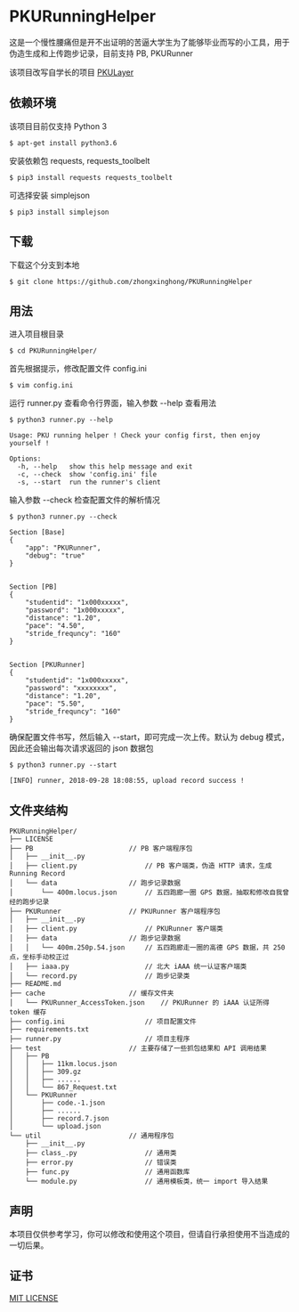# PKURunningHelper

这是一个慢性腰痛但是开不出证明的苦逼大学生为了能够毕业而写的小工具，用于伪造生成和上传跑步记录，目前支持 PB, PKURunner

该项目改写自学长的项目 [PKULayer](https://github.com/tegusi/PKULayer)


## 依赖环境

该项目目前仅支持 Python 3
```
$ apt-get install python3.6
```

安装依赖包 requests, requests_toolbelt
```
$ pip3 install requests requests_toolbelt
```

可选择安装 simplejson
```
$ pip3 install simplejson
```


## 下载

下载这个分支到本地
```
$ git clone https://github.com/zhongxinghong/PKURunningHelper
```


## 用法

进入项目根目录
```console
$ cd PKURunningHelper/
```

首先根据提示，修改配置文件 config.ini
```console
$ vim config.ini
```

运行 runner.py 查看命令行界面，输入参数 --help 查看用法
```console
$ python3 runner.py --help

Usage: PKU running helper ! Check your config first, then enjoy yourself !

Options:
  -h, --help   show this help message and exit
  -c, --check  show 'config.ini' file
  -s, --start  run the runner's client
```

输入参数 --check 检查配置文件的解析情况
```console
$ python3 runner.py --check

Section [Base]
{
    "app": "PKURunner",
    "debug": "true"
}


Section [PB]
{
    "studentid": "1x000xxxxx",
    "password": "1x000xxxxx",
    "distance": "1.20",
    "pace": "4.50",
    "stride_frequncy": "160"
}


Section [PKURunner]
{
    "studentid": "1x000xxxxx",
    "password": "xxxxxxxx",
    "distance": "1.20",
    "pace": "5.50",
    "stride_frequncy": "160"
}
```

确保配置文件书写，然后输入 --start，即可完成一次上传。默认为 debug 模式，因此还会输出每次请求返回的 json 数据包
```console
$ python3 runner.py --start

[INFO] runner, 2018-09-28 18:08:55, upload record success !
```


## 文件夹结构

```
PKURunningHelper/
├── LICENSE
├── PB                        // PB 客户端程序包
│   ├── __init__.py
│   ├── client.py                 // PB 客户端类，伪造 HTTP 请求，生成 Running Record
│   └── data                  // 跑步记录数据
│       └── 400m.locus.json       // 五四跑廊一圈 GPS 数据，抽取和修改自我曾经的跑步记录
├── PKURunner                 // PKURunner 客户端程序包
│   ├── __init__.py
│   ├── client.py                 // PKURunner 客户端类
│   ├── data                  // 跑步记录数据
│   │   └── 400m.250p.54.json     // 五四跑廊走一圈的高德 GPS 数据，共 250 点，坐标手动校正过
│   ├── iaaa.py                   // 北大 iAAA 统一认证客户端类
│   └── record.py                 // 跑步记录类
├── README.md
├── cache                     // 缓存文件夹
│   └── PKURunner_AccessToken.json    // PKURunner 的 iAAA 认证所得 token 缓存
├── config.ini                    // 项目配置文件
├── requirements.txt
├── runner.py                     // 项目主程序
├── test                      // 主要存储了一些抓包结果和 API 调用结果
│   ├── PB
│   │   ├── 11km.locus.json
│   │   ├── 309.gz
│   │   ├── ......
│   │   └── 867_Request.txt
│   └── PKURunner
│       ├── code.-1.json
│       ├── ......
│       ├── record.7.json
│       └── upload.json
└── util                      // 通用程序包
    ├── __init__.py
    ├── class_.py                 // 通用类
    ├── error.py                  // 错误类
    ├── func.py                   // 通用函数库
    └── module.py                 // 通用模板类，统一 import 导入结果
```


## 声明

本项目仅供参考学习，你可以修改和使用这个项目，但请自行承担使用不当造成的一切后果。


## 证书

[MIT LICENSE](https://github.com/zhongxinghong/PKURunningHelper/blob/master/LICENSE)